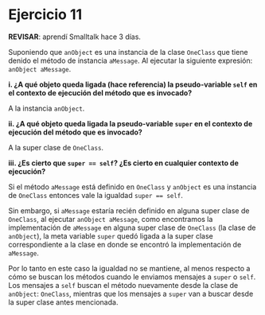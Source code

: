 # Ejercicio 11

**REVISAR**: aprendí Smalltalk hace 3 días.

Suponiendo que `anObject` es una instancia de la clase `OneClass` que tiene denido el método de instancia `aMessage`. Al ejecutar la siguiente expresión: `anObject aMessage`.

**i. ¿A qué objeto queda ligada (hace referencia) la pseudo-variable `self` en el contexto de ejecución del método que es invocado?**

A la instancia `anObject`.

**ii. ¿A qué objeto queda ligada la pseudo-variable `super` en el contexto de ejecución del método que es invocado?**

A la super clase de `OneClass`.

**iii. ¿Es cierto que `super == self`? ¿Es cierto en cualquier contexto de ejecución?**

Si el método `aMessage` está definido en `OneClass` y `anObject` es una instancia de `OneClass` entonces vale la igualdad `super == self`.

Sin embargo, si `aMessage` estaría recién definido en alguna super clase de `OneClass`, al ejecutar `anObject aMessage`, como encontramos la implementación de `aMessage` en alguna super clase de `OneClass` (la clase de `anObject`), la meta variable `super` quedó ligada a la super clase correspondiente a la clase en donde se encontró la implementación de `aMessage`.

Por lo tanto en este caso la igualdad no se mantiene, al menos respecto a cómo se buscan los métodos cuando le enviamos mensajes a `super` o `self`. Los mensajes a `self` buscan el método nuevamente desde la clase de `anObject`: `OneClass`, mientras que los mensajes a `super` van a buscar desde la super clase antes mencionada.
